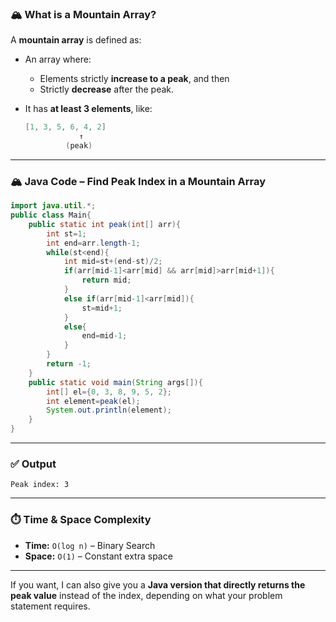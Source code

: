 ### 🏔️ What is a Mountain Array?

A **mountain array** is defined as:

* An array where:

  * Elements strictly **increase to a peak**, and then
  * Strictly **decrease** after the peak.
* It has **at least 3 elements**, like:

  ```cpp
  [1, 3, 5, 6, 4, 2]
              ↑
           (peak)
  ```

---
### 🏔️ **Java Code – Find Peak Index in a Mountain Array**

```java
import java.util.*;
public class Main{
    public static int peak(int[] arr){
        int st=1;
        int end=arr.length-1;
        while(st<end){
            int mid=st+(end-st)/2;
            if(arr[mid-1]<arr[mid] && arr[mid]>arr[mid+1]){
                return mid;
            }
            else if(arr[mid-1]<arr[mid]){
                st=mid+1;
            }
            else{
                end=mid-1;
            }
        }
        return -1;
    }
    public static void main(String args[]){
        int[] el={0, 3, 8, 9, 5, 2};
        int element=peak(el);
        System.out.println(element);
    }
}
```

---

### ✅ Output

```
Peak index: 3
```

---

### ⏱️ **Time & Space Complexity**

* **Time:** `O(log n)` – Binary Search
* **Space:** `O(1)` – Constant extra space

---

If you want, I can also give you a **Java version that directly returns the peak value** instead of the index, depending on what your problem statement requires.
